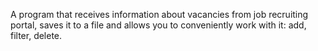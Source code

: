 A program that receives information about vacancies from job recruiting portal, saves it to a file and allows you to conveniently work with it: add, filter, delete.